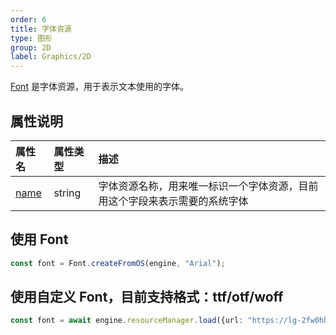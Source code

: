 ```yaml
---
order: 6
title: 字体资源
type: 图形
group: 2D
label: Graphics/2D
---
```


[Font](${api}core/Font) 是字体资源，用于表示文本使用的字体。

## 属性说明

| 属性名 | 属性类型 | 描述 |
| :--- | :--- | :--- |
|[name](${api}core/Sprite#name)|string|字体资源名称，用来唯一标识一个字体资源，目前用这个字段来表示需要的系统字体|

## 使用 Font
```typescript
const font = Font.createFromOS(engine, "Arial");
```

## 使用自定义 Font，目前支持格式：ttf/otf/woff
```typescript
const font = await engine.resourceManager.load({url: "https://lg-2fw0hhsc-1256786476.cos.ap-shanghai.myqcloud.com/Avelia.otf"});
```